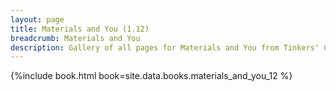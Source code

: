 ```yaml
---
layout: page
title: Materials and You (1.12)
breadcrumb: Materials and You
description: Gallery of all pages for Materials and You from Tinkers' Construct in Minecraft 1.12.2.
---
```


{%include book.html book=site.data.books.materials_and_you_12 %}